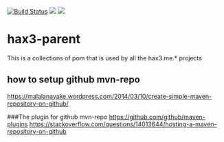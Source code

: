 [![Build Status](https://travis-ci.org/hche608/hax3-parent.svg?branch=master)](https://travis-ci.org/hche608/hax3-parent)
![](https://sonarcloud.io/api/project_badges/measure?project=me.hax3.parent%3Ahax3-parent&metric=alert_status)
![](https://sonarcloud.io/api/project_badges/measure?project=me.hax3.parent%3Ahax3-parent&metric=coverage)
# hax3-parent
This is a collections of pom that is used by all the hax3.me.* projects

## how to setup github mvn-repo
https://malalanayake.wordpress.com/2014/03/10/create-simple-maven-repository-on-github/

###The plugin for github mvn-repo
https://github.com/github/maven-plugins
https://stackoverflow.com/questions/14013644/hosting-a-maven-repository-on-github